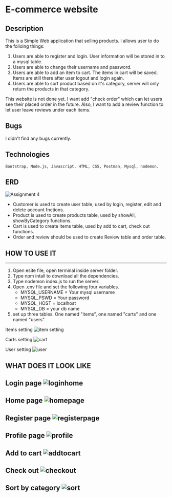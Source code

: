 # E-commerce website 

## Description
   This is a Simple Web application that selling products. I allows user to do the folloing things:
   
   1. Users are able to register and login. User information will be stored in to a mysql table.
   2. Users are able to change their username and password.
   3. Users are able to add an item to cart. The items in cart will be saved. Items are still there after user logout and login again.
   4. Users are able to sort product based on it's category, server will only return the products in that category.
   
   This website is not done yet. 
   I want add "check order" which can let users see their placed order in the future. Also, I want to add a review function to let user leave reviews under each items.

## Bugs 

   I didn't find any bugs currently.
  
## Technologies
    Bootstrap, Node.js, Javascript, HTML, CSS, Postman, Mysql, nodemon.
## ERD
![Assignment 4](https://user-images.githubusercontent.com/55290301/168504601-877d0ec9-5358-4313-bc9f-ef95d1dd62c8.png)
 * Customer is used to create user table, used by login, register, edit and delete account fnctions.
 * Product is used to create products table, used by showAll, showByCategory functions.
 * Cart is used to create items table, used by add to cart, check out functions.
 * Order and review should be used to create Review table and order table.
## HOW TO USE IT
---
   1. Open esite file, open terminal inside server folder.
   2. Type npm intall to download all the dependencies.
   3. Type nodemon index.js to run the server.
   4. Open .env file and set the following four variables.
      * MYSQL_USERNAME = Your mysql username
      * MYSQL_PSWD = Your password
      * MYSQL_HOST = localhost
      * MYSQL_DB = your db name
   5. set up three tables. One named "items", one named "carts" and one named "users".
   
Items setting
![item setting](https://user-images.githubusercontent.com/55290301/168502552-59177749-a4c6-4cb3-a23d-059957a69a21.png)

Carts setting
![cart](https://user-images.githubusercontent.com/55290301/168502598-a3da9920-3a85-4e4a-a299-e37fb5165576.png)

User setting
![user](https://user-images.githubusercontent.com/55290301/168502602-284570dc-7987-41d0-b7fd-f6d472feacd2.png)



## WHAT DOES IT LOOK LIKE


Login page
![loginhome](https://user-images.githubusercontent.com/55290301/168497319-41a6d1dd-1981-4814-817c-7197d3040f07.png)
---

Home page
![homepage](https://user-images.githubusercontent.com/55290301/168497211-0c9b1c54-26f2-4317-b8c4-b7f05f753779.png)
---

Register page
![registerpage](https://user-images.githubusercontent.com/55290301/168497367-61db4f6a-6c85-445c-8058-0acd0c3edca6.png)
---

Profile page
![profile](https://user-images.githubusercontent.com/55290301/168497547-09ee8774-a940-47db-8716-dbc0ff7f5986.png)
---

Add to cart
![addtocart](https://user-images.githubusercontent.com/55290301/168497608-c42e69eb-db9a-4756-b942-a520c2e719e5.png)
---

Check out
![checkout](https://user-images.githubusercontent.com/55290301/168497616-2d4738ec-33bd-4de9-a34b-8c1c834ec38a.png)
---

Sort by category
![sort](https://user-images.githubusercontent.com/55290301/168497628-a9043337-6fb8-441d-a414-f7619304ff02.png)
---

